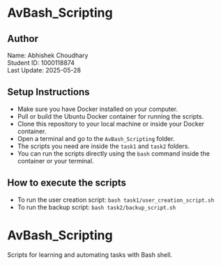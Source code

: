 # AvBash_Scripting

## Author
Name: Abhishek Choudhary  
Student ID: 1000118874  
Last Update: 2025-05-28  

## Setup Instructions
- Make sure you have Docker installed on your computer.
- Pull or build the Ubuntu Docker container for running the scripts.
- Clone this repository to your local machine or inside your Docker container.
- Open a terminal and go to the `AvBash_Scripting` folder.
- The scripts you need are inside the `task1` and `task2` folders.
- You can run the scripts directly using the `bash` command inside the container or your terminal.

## How to execute the scripts
- To run the user creation script: `bash task1/user_creation_script.sh`
- To run the backup script: `bash task2/backup_script.sh`
# AvBash_Scripting
Scripts for learning and automating tasks with Bash shell.
